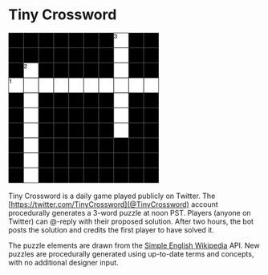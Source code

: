 Tiny Crossword
====================================

![Tiny Crossword](puzzle.gif)

Tiny Crossword is a daily game played publicly on Twitter. The [https://twitter.com/TinyCrossword](@TinyCrossword) account procedurally generates a 3-word puzzle at noon PST. Players (anyone on Twitter) can @-reply with their proposed solution. After two hours, the bot posts the solution and credits the first player to have solved it.

The puzzle elements are drawn from the [Simple English Wikipedia](https://simple.wikipedia.org/wiki/Main_Page) API. New puzzles are procedurally generated using up-to-date terms and concepts, with no additional designer input.